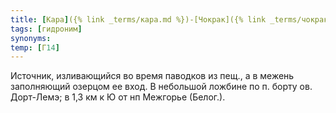 ```yaml
---
title: [Кара]({% link _terms/кара.md %})-[Чокрак]({% link _terms/чокрак.md %})
tags: [гидроним]
synonyms:
temp: [Г14]
---
```


Источник, изливающийся во время паводков из пещ., а в межень заполняющий озерцом
ее вход. В небольшой ложбине по п. борту ов. Дорт-Лемэ; в 1,3 км к Ю от нп
Межгорье (Белог.).
